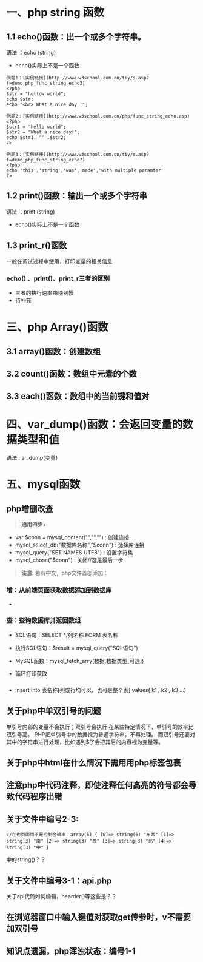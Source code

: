 # 一、php string 函数

## 1.1 echo()函数：出一个或多个字符串。
语法 ：echo (string)
- echo()实际上不是一个函数
```
例题1：[实例链接](http://www.w3school.com.cn/tiy/s.asp?f=demo_php_func_string_echo3)
<?php
$str = "hellow world";
echo $str;
echo "<br> What a nice day !";

例题2：[实例链接](http://www.w3school.com.cn/php/func_string_echo.asp)
<?php
$str1 = "hello world";
$str2 = "What a nice day!";
echo $str1. "" .$str2;
?>

例题3：[实例链接](http://www.w3school.com.cn/tiy/s.asp?f=demo_php_func_string_echo7)
<?php
echo 'this','string','was','made','with multiple paramter'
?>
```
## 1.2 print()函数：输出一个或多个字符串
语法 ：print (string)
- echo()实际上不是一个函数

## 1.3 print_r()函数
一般在调试过程中使用，打印变量的相关信息

### echo() 、print()、print_r三者的区别
- 三者的执行速率由快到慢
- 待补充


# 三、php Array()函数

## 3.1 array()函数：创建数组
## 3.2 count()函数：数组中元素的个数
## 3.3 each()函数：数组中的当前键和值对




# 四、var_dump()函数：会返回变量的数据类型和值
语法 : ar_dump(变量)



# 五、mysql函数

## php增删改查
> **通用四步**+
>
 - var $conn = mysql_content("","","")  : 创建连接
 - mysql_select_db("数据库名称","$conn") : 选择库连接
 - mysql_query("SET NAMES UTF8")        : 设置字符集
 - mysql_chose("$conn")                 : 关闭//这是最后一步
> **注意**: 若有中文，php文件首部添加：**<meta charset="UTF-8">**

### 增：从前端页面获取数据添加到数据库
>
 - 

### 查：查询数据库并返回数组
>
 - SQL语句：SELECT */列名称 FORM 表名称
 - 执行SQL语句：$result = mysql_query("SQL语句")

 - MySQL函数：mysql_fetch_arry(数据,数据类型[可选])
 - 循环打印获取

### 
 - insert into 表名称[列或行均可以，也可是整个表] values( k1 , k2 , k3 ...)
## 关于php中单双引号的问题
单引号内部的变量不会执行；双引号会执行
在某些特定情况下，单引号的效率比双引号高。
PHP把单引号中的数据视为普通字符串，不再处理。
而双引号还要对其中的字符串进行处理，比如遇到$了会把其后的内容视为变量等。

## 关于php中html在什么情况下需用用php标签包裹

## 注意php中代码注释，即使注释任何高亮的符号都会导致代码程序出错

## 关于文件中编号2-3:
```
//在也页面而不是控制台输出：array(5) { [0]=> string(6) "东西" [1]=> string(3) "南" [2]=> string(3) "西" [3]=> string(3) "北" [4]=> string(3) "中" } 
```
中的string()？？


## 关于文件中编号3-1：api.php
关于api代码如何编辑，hearder()等这些是？？

## 在浏览器窗口中输入键值对获取get传参时，v不需要加双引号

## 知识点遗漏，php浑浊状态：编号1-1